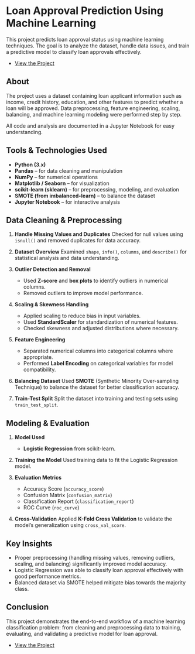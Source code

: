 # Loan Approval Prediction Using Machine Learning

This project predicts loan approval status using machine learning techniques. The goal is to analyze the dataset, handle data issues, and train a predictive model to classify loan approvals effectively.

* <a href="https://github.com/Dharani1202/Loan_Approval_Prediction_using---Machine_Learning/blob/main/Insurance%20Claim%20Fraud%20Detection.ipynb"> View the Project </a>

## About

The project uses a dataset containing loan applicant information such as income, credit history, education, and other features to predict whether a loan will be approved. Data preprocessing, feature engineering, scaling, balancing, and machine learning modeling were performed step by step.

All code and analysis are documented in a Jupyter Notebook for easy understanding.

## Tools & Technologies Used

* **Python (3.x)**
* **Pandas** – for data cleaning and manipulation
* **NumPy** – for numerical operations
* **Matplotlib / Seaborn** – for visualization
* **scikit-learn (sklearn)** – for preprocessing, modeling, and evaluation
* **SMOTE (from imbalanced-learn)** – to balance the dataset
* **Jupyter Notebook** – for interactive analysis

## Data Cleaning & Preprocessing

1. **Handle Missing Values and Duplicates**
   Checked for null values using `isnull()` and removed duplicates for data accuracy.

2. **Dataset Overview**
   Examined `shape`, `info()`, `columns`, and `describe()` for statistical analysis and data understanding.

3. **Outlier Detection and Removal**

   * Used **Z-score** and **box plots** to identify outliers in numerical columns.
   * Removed outliers to improve model performance.

4. **Scaling & Skewness Handling**

   * Applied scaling to reduce bias in input variables.
   * Used **StandardScaler** for standardization of numerical features.
   * Checked skewness and adjusted distributions where necessary.

5. **Feature Engineering**

   * Separated numerical columns into categorical columns where appropriate.
   * Performed **Label Encoding** on categorical variables for model compatibility.

6. **Balancing Dataset**
   Used **SMOTE** (Synthetic Minority Over-sampling Technique) to balance the dataset for better classification accuracy.

7. **Train-Test Split**
   Split the dataset into training and testing sets using `train_test_split`.

## Modeling & Evaluation

1. **Model Used**

   * **Logistic Regression** from scikit-learn.

2. **Training the Model**
   Used training data to fit the Logistic Regression model.

3. **Evaluation Metrics**

   * Accuracy Score (`accuracy_score`)
   * Confusion Matrix (`confusion_matrix`)
   * Classification Report (`classification_report`)
   * ROC Curve (`roc_curve`)

4. **Cross-Validation**
   Applied **K-Fold Cross Validation** to validate the model’s generalization using `cross_val_score`.

## Key Insights

* Proper preprocessing (handling missing values, removing outliers, scaling, and balancing) significantly improved model accuracy.
* Logistic Regression was able to classify loan approval effectively with good performance metrics.
* Balanced dataset via SMOTE helped mitigate bias towards the majority class.

## Conclusion

This project demonstrates the end-to-end workflow of a machine learning classification problem: from cleaning and preprocessing data to training, evaluating, and validating a predictive model for loan approval.


* <a href="https://github.com/Dharani1202/Loan_Approval_Prediction_using---Machine_Learning/blob/main/Insurance%20Claim%20Fraud%20Detection.ipynb"> View the Project </a>
